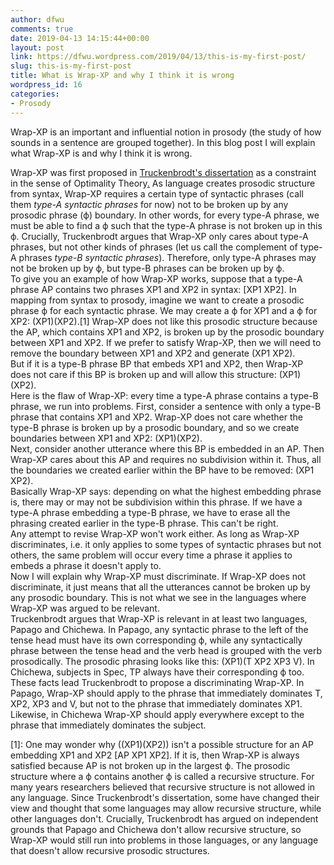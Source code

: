 ```yaml
---
author: dfwu
comments: true
date: 2019-04-13 14:15:44+00:00
layout: post
link: https://dfwu.wordpress.com/2019/04/13/this-is-my-first-post/
slug: this-is-my-first-post
title: What is Wrap-XP and why I think it is wrong
wordpress_id: 16
categories:
- Prosody
---
```


Wrap-XP is an important and influential notion in prosody (the study of how sounds in a sentence are grouped together). In this blog post I will explain what Wrap-XP is and why I think it is wrong.
<!-- more -->

  
Wrap-XP was first proposed in [Truckenbrodt's dissertation](http://www.ai.mit.edu/projects/dm/theses/truckenbrodt95.pdf) as a constraint in the sense of Optimality Theory[.](http://www.ai.mit.edu/projects/dm/theses/truckenbrodt95.pdf) As language creates prosodic structure from syntax, Wrap-XP requires a certain type of syntactic phrases (call them _type-A syntactic phrases_ for now) not to be broken up by any prosodic phrase (ф) boundary. In other words, for every type-A phrase, we must be able to find a ф such that the type-A phrase is not broken up in this ф. Crucially, Truckenbrodt argues that Wrap-XP only cares about type-A phrases, but not other kinds of phrases (let us call the complement of type-A phrases _type-B syntactic phrases_). Therefore, only type-A phrases may not be broken up by ф, but type-B phrases can be broken up by ф.  
To give you an example of how Wrap-XP works, suppose that a type-A phrase AP contains two phrases XP1 and XP2 in syntax: [XP1 XP2]. In mapping from syntax to prosody, imagine we want to create a prosodic phrase ф for each syntactic phrase. We may create a ф for XP1 and a ф for XP2: (XP1)(XP2).[1] Wrap-XP does not like this prosodic structure because the AP, which contains XP1 and XP2, is broken up by the prosodic boundary between XP1 and XP2. If we prefer to satisfy Wrap-XP, then we will need to remove the boundary between XP1 and XP2 and generate (XP1 XP2).  
But if it is a type-B phrase BP that embeds XP1 and XP2, then Wrap-XP does not care if this BP is broken up and will allow this structure: (XP1)(XP2).  
Here is the flaw of Wrap-XP: every time a type-A phrase contains a type-B phrase, we run into problems. First, consider a sentence with only a type-B phrase that contains XP1 and XP2. Wrap-XP does not care whether the type-B phrase is broken up by a prosodic boundary, and so we create boundaries between XP1 and XP2: (XP1)(XP2).  
Next, consider another utterance where this BP is embedded in an AP. Then Wrap-XP cares about this AP and requires no subdivision within it. Thus, all the boundaries we created earlier within the BP have to be removed: (XP1 XP2).  
Basically Wrap-XP says: depending on what the highest embedding phrase is, there may or may not be subdivision within this phrase. If we have a type-A phrase embedding a type-B phrase, we have to erase all the phrasing created earlier in the type-B phrase. This can't be right.  
Any attempt to revise Wrap-XP won't work either. As long as Wrap-XP discriminates, i.e. it only applies to some types of syntactic phrases but not others, the same problem will occur every time a phrase it applies to embeds a phrase it doesn't apply to.   
Now I will explain why Wrap-XP must discriminate. If Wrap-XP does not discriminate, it just means that all the utterances cannot be broken up by any prosodic boundary. This is not what we see in the languages where Wrap-XP was argued to be relevant.  
Truckenbrodt argues that Wrap-XP is relevant in at least two languages, Papago and Chichewa. In Papago, any syntactic phrase to the left of the tense head must have its own corresponding ф, while any syntactically phrase between the tense head and the verb head is grouped with the verb prosodically. The prosodic phrasing looks like this: (XP1)(T XP2 XP3 V). In Chichewa, subjects in Spec, TP always have their corresponding ф too.   
These facts lead Truckenbrodt to propose a discriminating Wrap-XP. In Papago, Wrap-XP should apply to the phrase that immediately dominates T, XP2, XP3 and V, but not to the phrase that immediately dominates XP1. Likewise, in Chichewa Wrap-XP should apply everywhere except to the phrase that immediately dominates the subject. 





[1]: One may wonder why ((XP1)(XP2)) isn't a possible structure for an AP embedding XP1 and XP2 [AP XP1 XP2]. If it is, then Wrap-XP is always satisfied because AP is not broken up in the largest ф. The prosodic structure where a ф contains another ф is called a recursive structure. For many years researchers believed that recursive structure is not allowed in any language. Since Truckenbrodt's dissertation, some have changed their view and thought that some languages may allow recursive structure, while other languages don't. Crucially, Truckenbrodt has argued on independent grounds that Papago and Chichewa don't allow recursive structure, so Wrap-XP would still run into problems in those languages, or any language that doesn't allow recursive prosodic structures.





 
